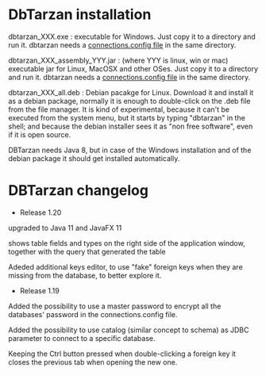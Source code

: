 DbTarzan installation
=====================

dbtarzan_XXX.exe : executable for Windows. Just copy it to a directory and run it. dbtarzan needs a [connections.config file](https://aferrandi.github.io/dbtarzan/The-database-connections-configuration-file) in the same directory. 

dbtarzan_XXX_assembly_YYY.jar : (where YYY is linux, win or mac) executable jar for Linux, MacOSX and other OSes. Just copy it to a directory and run it. dbtarzan needs a [connections.config file](https://aferrandi.github.io/dbtarzan/The-database-connections-configuration-file) in the same directory. 

dbtarzan_XXX_all.deb : Debian pacakge for Linux. Download it and install it as a debian package, normally it is enough to double-click on the .deb file from the file manager. It is kind of experimental, because it can't be executed from the system menu, but it starts by typing "dbtarzan" in the shell; and because the debian installer sees it as "non free software", even if it is open source.     


DBTarzan needs Java 8, but in case of the Windows installation and of the debian package it should get installed automatically.

DBTarzan changelog
=================

- Release 1.20

upgraded to Java 11 and JavaFX 11

shows table fields and types on the right side of the application window, together with the query that generated the table

Adeded additional keys editor, to use "fake" foreign keys when they are missing from the database, to better explore it.

- Release 1.19

Added the possibility to use a master password to encrypt all the databases' password in the connections.config file.

Added the possibility to use catalog (similar concept to schema) as JDBC parameter to connect to a specific database.

Keeping the Ctrl button pressed when double-clicking a foreign key it closes the previous tab when opening the new one.

